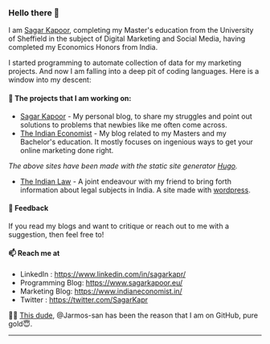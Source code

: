 
### Hello there 👋

I am [Sagar Kapoor](https://www.linkedin.com/in/sagarkapr/), completing my Master's education from the University of Sheffield in the subject of Digital Marketing and Social Media, having completed my Economics Honors from India. 

I started programming to automate collection of data for my marketing projects. And now I am falling into a deep pit of coding languages. Here is a window into my descent:

#### 👷 The projects that I am working on:

- [Sagar Kapoor](https://www.sagarkapoor.eu/) - My personal blog, to share my struggles and point out solutions to problems that newbies like me often come across. 
- [The Indian Economist](https://www.indianeconomist.in/) - My blog related to my Masters and my Bachelor's education. It mostly focuses on ingenious ways to get your online marketing done right.

*The above sites have been made with the static site generator [Hugo](https://gohugo.io/).* 

- [The Indian Law](https://theindianlaw.in/) - A joint endeavour with my friend to bring forth information about legal subjects in India. A site made with [wordpress](https://wordpress.org/). 

#### 💬 Feedback

If you read my blogs and want to critique or reach out to me with a suggestion, then feel free to! 

#### 📫 Reach me at

- LinkedIn : https://www.linkedin.com/in/sagarkapr/
- Programming Blog: https://www.sagarkapoor.eu/
- Marketing Blog: https://www.indianeconomist.in/
- Twitter : https://twitter.com/SagarKapr

 
 
 
👨‍🏫 [This dude](https://github.com/Jarmos-san/), @Jarmos-san has been the reason that I am on GitHub, pure gold😇.
<hr>

